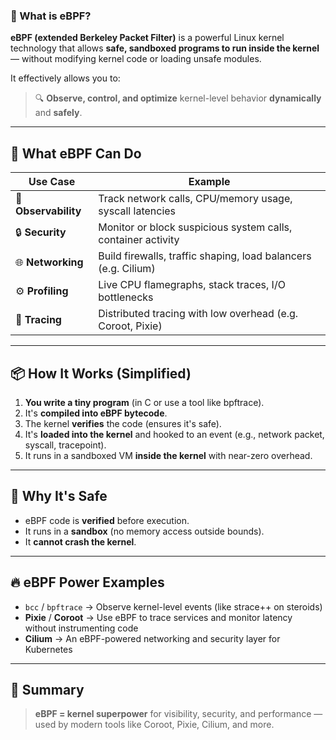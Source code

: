 ### 🧠 What is eBPF?

**eBPF (extended Berkeley Packet Filter)** is a powerful Linux kernel technology that allows **safe, sandboxed programs to run inside the kernel** — without modifying kernel code or loading unsafe modules.

It effectively allows you to:

> 🔍 **Observe, control, and optimize** kernel-level behavior **dynamically** and **safely**.

---

## 🔧 What eBPF Can Do

| Use Case             | Example                                                        |
| -------------------- | -------------------------------------------------------------- |
| 🔎 **Observability** | Track network calls, CPU/memory usage, syscall latencies       |
| 🔒 **Security**      | Monitor or block suspicious system calls, container activity   |
| 🌐 **Networking**    | Build firewalls, traffic shaping, load balancers (e.g. Cilium) |
| ⚙️ **Profiling**     | Live CPU flamegraphs, stack traces, I/O bottlenecks            |
| 🧪 **Tracing**       | Distributed tracing with low overhead (e.g. Coroot, Pixie)     |

---

## 📦 How It Works (Simplified)

1. **You write a tiny program** (in C or use a tool like bpftrace).
2. It's **compiled into eBPF bytecode**.
3. The kernel **verifies** the code (ensures it's safe).
4. It's **loaded into the kernel** and hooked to an event (e.g., network packet, syscall, tracepoint).
5. It runs in a sandboxed VM **inside the kernel** with near-zero overhead.

---

## 🔐 Why It's Safe

* eBPF code is **verified** before execution.
* It runs in a **sandbox** (no memory access outside bounds).
* It **cannot crash the kernel**.

---

## 🔥 eBPF Power Examples

* `bcc` / `bpftrace` → Observe kernel-level events (like strace++ on steroids)
* **Pixie** / **Coroot** → Use eBPF to trace services and monitor latency without instrumenting code
* **Cilium** → An eBPF-powered networking and security layer for Kubernetes

---

## 📌 Summary

> **eBPF = kernel superpower** for visibility, security, and performance — used by modern tools like Coroot, Pixie, Cilium, and more.
